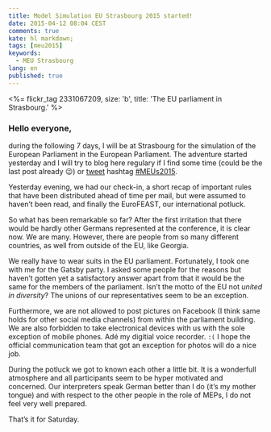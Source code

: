 ```yaml
---
title: Model Simulation EU Strasbourg 2015 started!
date: 2015-04-12 08:04 CEST
comments: true
kate: hl markdown;
tags: [meu2015]
keywords:
  - MEU Strasbourg
lang: en
published: true
---
```


<%= flickr_tag 2331067209, size: 'b', title: 'The EU parliament in Strasbourg.' %>

### Hello everyone,

during the following 7 days, I will be at Strasbourg for the simulation of the
European Parliament in the European Parliament. The adventure started yesterday
and I will try to blog here regulary if I find some time (could be the last post
already :wink:) or [tweet](https://twitter.com/rriemann_eu) hashtag
[#MEUs2015](https://twitter.com/hashtag/MEUs2015).

Yesterday evening, we had our check-in, a short recap of important rules that have
been distributed ahead of time per mail, but were assumed to haven’t been read, and
finally the EuroFEAST, our international potluck.

<!--more-->

So what has been remarkable so far? After the first irritation that there would
be hardly other Germans represented at the conference, it is clear now. We are
many. However, there are people from so many different countries, as well from
outside of the EU, like Georgia.

We really have to wear suits in the EU parliament. Fortunately, I took one with
me for the Gatsby party. I asked some people for the reasons but haven’t gotten
yet a satisfactory answer apart from that it would be the same for the members
of the parliament. Isn’t the motto of the EU not *united in diversity*? The
unions of our representatives seem to be an exception.

Furthermore, we are not allowed to post pictures on Facebook (I think same holds
for other social media channels) from within the parliament building. We are also
forbidden to take electronical devices with us with the sole exception of
mobile phones. Adé my digitial voice recorder. `:(` I hope the official communication
team that got an exception for photos will do a nice job.

During the potluck we got to known each other a little bit. It is a wonderfull
atmosphere and all participants seem to be hyper motivated and concerned. Our
interpreters speak German better than I do (it’s my mother tongue) and with respect
to the other people in the role of MEPs, I do not feel very well prepared.

That’s it for Saturday.